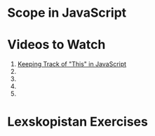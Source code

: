 # Scope in JavaScript


# Videos to Watch

1. [Keeping Track of "This" in JavaScript](https://www.youtube.com/watch?v=JduQUNn7L4w)
1. []()
1. []()
1. []()
1. []()



# Lexskopistan Exercises
